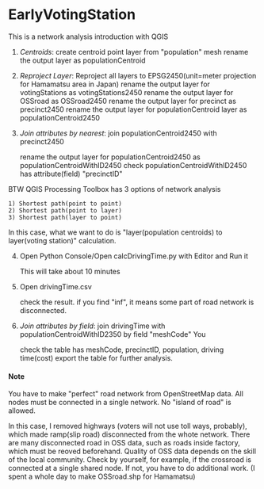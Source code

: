 # EarlyVotingStation

This is a network analysis introduction with QGIS

1. *Centroids*: create centroid point layer from "population" mesh
	rename the output layer as populationCentroid

2. *Reproject Layer*:  Reproject all layers to EPSG2450(unit=meter projection for Hamamatsu area in Japan)
	rename the output layer for votingStations as votingStations2450
	rename the output layer for OSSroad as OSSroad2450
	rename the output layer for precinct as precinct2450
	rename the output layer for populationCentroid layer as populationCentroid2450

3. *Join attributes by nearest*: join populationCentroid2450 with precinct2450

	rename the output layer for populationCentroid2450 as populationCentroidWithID2450
	check populationCentroidWithID2450 has attribute(field) "precinctID"

BTW QGIS Processing Toolbox has 3 options of network analysis

    1) Shortest path(point to point) 
    2) Shortest path(point to layer) 
    3) Shortest path(layer to point) 

In this case, what we want to do is "layer(population centroids) to layer(voting station)" calculation.

4. Open Python Console/Open calcDrivingTime.py with Editor and Run it

	This will take about 10 minutes

5. Open drivingTime.csv

	check the result. if you find "inf", it means some part of road network is disconnected.

6. *Join attributes by field*: join drivingTime with populationCentroidWithID2350 by field "meshCode"
	You

	check the table has meshCode, precinctID, population, driving time(cost)
	export the table for further analysis.

#### Note

 You have to make "perfect" road network from OpenStreetMap data. All nodes must be connected in a single network. No "island of road" is allowed.

 In this case, I removed highways (voters will not use toll ways, probably), which made ramp(slip road) disconnected from the whote network.
 There are many disconnected road in OSS data, such as roads inside factory, which must be reoved beforehand.
 Quality of OSS data depends on the skill of the local community. Check by yourself, for example, if the crossroad is connected at a single shared node. If not, you have to do additional work. (I spent a whole day to make OSSroad.shp for Hamamatsu)






